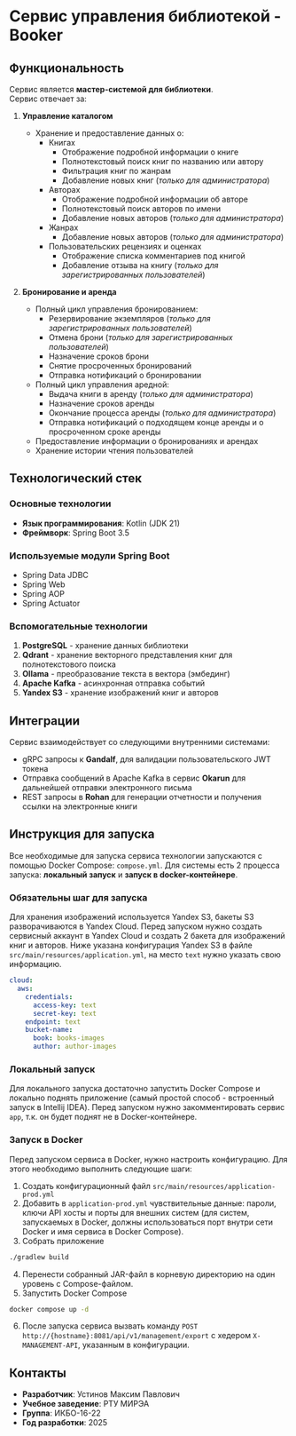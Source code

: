 # Сервис управления библиотекой - Booker

## Функциональность

Сервис является **мастер-системой для библиотеки**.<br/>
Сервис отвечает за:
1. **Управление каталогом**
    - Хранение и предоставление данных о:
        - Книгах
            - Отображение подробной информации о книге
            - Полнотекстовый поиск книг по названию или автору
            - Фильтрация книг по жанрам
            - Добавление новых книг (_только для администратора_)
        - Авторах
            - Отображение подробной информации об авторе
            - Полнотекстовый поиск авторов по имени
            - Добавление новых авторов (_только для администратора_)
        - Жанрах
            - Добавление новых авторов (_только для администратора_)
        - Пользовательских рецензиях и оценках
            - Отображение списка комментариев под книгой
            - Добавление отзыва на книгу (_только для зарегистрированных пользователей_)

2. **Бронирование и аренда**
    - Полный цикл управления бронированием:
        - Резервирование экземпляров (_только для зарегистрированных пользователей_)
        - Отмена брони (_только для зарегистрированных пользователей_)
        - Назначение сроков брони
        - Снятие просроченных бронирований
        - Отправка нотификаций о бронировании
    - Полный цикл управления аредной:
        - Выдача книги в аренду (_только для администратора_)
        - Назначение сроков аренды
        - Окончание процесса аренды (_только для администратора_)
        - Отправка нотификаций о подходящем конце аренды и о просроченном сроке аренды
    - Предоставление информации о бронированиях и арендах
    - Хранение истории чтения пользователей

## Технологический стек

### Основные технологии
- **Язык программирования**: Kotlin (JDK 21)
- **Фреймворк**: Spring Boot 3.5

### Используемые модули Spring Boot
- Spring Data JDBC
- Spring Web
- Spring AOP
- Spring Actuator

### Вспомогательные технологии
1. **PostgreSQL** - хранение данных библиотеки
2. **Qdrant** - хранение векторного представления книг для полнотекстового поиска
3. **Ollama** - преобразование текста в вектора (эмбединг)
4. **Apache Kafka** - асинхронная отправка событий
5. **Yandex S3** - хранение изображений книг и авторов

## Интеграции

Сервис взаимодействует со следующими внутренними системами:
- gRPC запросы к **Gandalf**, для валидации пользовательского JWT токена
- Отправка сообщений в Apache Kafka в сервис **Okarun** для дальнейшей отправки электронного письма
- REST запросы в **Rohan** для генерации отчетности и получения ссылки на электронные книги

## Инструкция для запуска

Все необходимые для запуска сервиса технологии запускаются с помощью Docker Compose: `compose.yml`.
Для системы есть 2 процесса запуска: **локальный запуск** и **запуск в docker-контейнере**.

### Обязательны шаг для запуска

Для хранения изображений используется Yandex S3, бакеты S3 разворачиваются в Yandex Cloud.
Перед запуском нужно создать сервисный аккаунт в Yandex Cloud и создать 2 бакета для изображений книг и авторов. Ниже указана конфигурация Yandex S3 в файле `src/main/resources/application.yml`, на место `text` нужно указать свою информацию.

```yaml
cloud:
  aws:
    credentials:
      access-key: text
      secret-key: text
    endpoint: text
    bucket-name:
      book: books-images
      author: author-images
```

### Локальный запуск

Для локального запуска достаточно запустить Docker Compose и локально поднять приложение (самый простой способ - встроенный запуск в Intellij IDEA).
Перед запуском нужно закомментировать сервис `app`, т.к. он будет поднят не в Docker-контейнере.

### Запуск в Docker

Перед запуском сервиса в Docker, нужно настроить конфигурацию. Для этого необходимо выполнить следующие шаги:
1. Создать конфигурационный файл `src/main/resources/application-prod.yml`
2. Добавить в `application-prod.yml` чувствительные данные: пароли, ключи API хосты и порты для внешних систем (для систем, запускаемых в Docker, должны использоваться порт внутри сети Docker и имя сервиса в Docker Compose).
3. Собрать приложение
```bash
./gradlew build
```
4. Перенести собранный JAR-файл в корневую директорию на один уровень с Compose-файлом.
5. Запустить Docker Compose
```bash
docker compose up -d
```
6. После запуска сервиса вызвать команду `POST http://{hostname}:8081/api/v1/management/export` с хедером `X-MANAGEMENT-API`, указанным в конфигурации.

## Контакты
- **Разработчик**: Устинов Максим Павлович
- **Учебное заведение**: РТУ МИРЭА
- **Группа**: ИКБО-16-22
- **Год разработки**: 2025